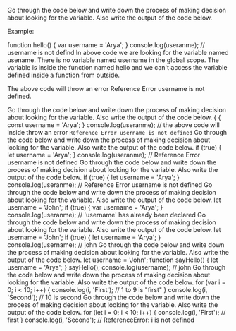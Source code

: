 Go through the code below and write down the process of making decision about looking for the variable. Also write the output of the code below.

Example:

function hello() {
  var username = 'Arya';
}
console.log(useranme); // username is not defind
In above code we are looking for the variable named usename. There is no variable named username in the global scope. The variable is inside the function named hello and we can't access the variable defined inside a function from outside.

The above code will throw an error Reference Error username is not defined.

Go through the code below and write down the process of making decision about looking for the variable. Also write the output of the code below.
{
  {
  const username = 'Arya';
}
console.log(useranme); // the above code will inside throw an error `Reference Error username is not defined`
Go through the code below and write down the process of making decision about looking for the variable. Also write the output of the code below.
if (true) {
  let username = 'Arya';
}
console.log(useranme); // Reference Error username is not defined
Go through the code below and write down the process of making decision about looking for the variable. Also write the output of the code below.
if (true) {
  let username = 'Arya';
}
console.log(useranme); // Reference Error username is not defined
Go through the code below and write down the process of making decision about looking for the variable. Also write the output of the code below.
let username = 'John';
if (true) {
  var username = 'Arya';
}
console.log(useranme); // 'username' has already been declared
Go through the code below and write down the process of making decision about looking for the variable. Also write the output of the code below.
let username = 'John';
if (true) {
  let username = 'Arya';
}
console.log(username); // john
Go through the code below and write down the process of making decision about looking for the variable. Also write the output of the code below.
let username = 'John';
function sayHello() {
  let username = 'Arya';
}
sayHello();
console.log(username); // john
Go through the code below and write down the process of making decision about looking for the variable. Also write the output of the code below.
for (var i = 0; i < 10; i++) {
  console.log(i, 'First'); // 1 to 9 is "first"
}
console.log(i, 'Second'); // 10 is second
Go through the code below and write down the process of making decision about looking for the variable. Also write the output of the code below.
for (let i = 0; i < 10; i++) {
  console.log(i, 'First'); // first
}
console.log(i, 'Second'); // ReferenceError: i is not defined
